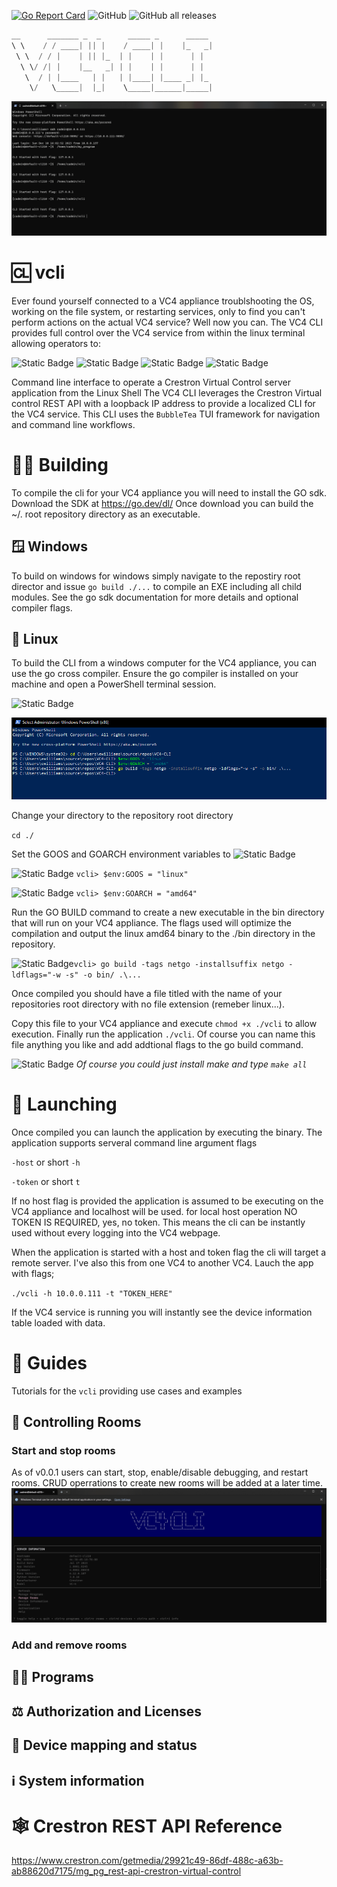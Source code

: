 [![Go Report Card](https://goreportcard.com/badge/github.com/ewilliams0305/offshoot?style=flat-square)](https://goreportcard.com/report/github.com/ewilliams0305/vcli)
![GitHub](https://img.shields.io/github/license/ewilliams0305/vcli) 
![GitHub all releases](https://img.shields.io/github/downloads/ewilliams0305/vcli/total) 
```go
__      _______ _  _      _____ _      _____ 
\ \    / / ____| || |    / ____| |    |_   _|
 \ \  / / |    | || |_  | |    | |      | |  
  \ \/ /| |    |__   _| | |    | |      | |  
   \  / | |____   | |   | |____| |____ _| |_ 
    \/   \_____|  |_|    \_____|______|_____|
```
![Readme Image](./docs/info.gif)

# 🆑 vcli
Ever found yourself connected to a VC4 appliance troublshooting the OS, working on the file system,
or restarting services, only to find you can't perform actions on the actual VC4 service? Well now you can. 
The VC4 CLI provides full control over the VC4 service from within the linux terminal allowing operators to:

![Static Badge](https://img.shields.io/badge/LOAD-PROGRAMS-blue)
![Static Badge](https://img.shields.io/badge/CREATE-ROOMS-green)
![Static Badge](https://img.shields.io/badge/RESET-ROOMS-yellow)
![Static Badge](https://img.shields.io/badge/VIEW-STATUS-red)

Command line interface to operate a Crestron Virtual Control server application from the Linux Shell
The VC4 CLI leverages the Crestron Virtual control REST API with a loopback IP address 
to provide a localized CLI for the VC4 service. This CLI 
uses the `BubbleTea` TUI framework for navigation and command line workflows. 

# 👷‍♂️ Building 
To compile the cli for your VC4 appliance you will need to install
the GO sdk. Download the SDK at https://go.dev/dl/ Once download you can build the ~/. root repository directory as an executable. 

## 🪟 Windows
To build on windows for windows simply navigate to the repostiry root director and issue `go build ./...` to compile an EXE including all child modules.  See the go sdk documentation for more details and optional compiler flags.

## 🐧 Linux
To build the CLI from a windows computer for the VC4 appliance, you can use the go cross compiler.  Ensure the go compiler is installed on your machine and open a PowerShell terminal session.

![Static Badge](https://img.shields.io/badge/POWER-SHELL-yellow)

![Readme Image](./docs/ps_build.png)

Change your directory to the repository root directory

`cd ./`

Set the GOOS and GOARCH environment variables to ![Static Badge](https://img.shields.io/badge/LINUX-AMD64-red)

![Static Badge](https://img.shields.io/badge/GOOS-yellow) `vcli> $env:GOOS = "linux"`

![Static Badge](https://img.shields.io/badge/GOARCH-yellow) `vcli> $env:GOARCH = "amd64"`

Run the GO BUILD command to create a new executable in the bin directory that will run on your VC4 appliance. 
The flags used will optimize the compilation and output the linux amd64 binary to the ./bin directory in the repository. 

![Static Badge](https://img.shields.io/badge/GO-BUILD-red)`vcli> go build -tags netgo -installsuffix netgo -ldflags="-w -s" -o bin/ .\...`

Once compiled you should have a file titled with the name of your repositories root directory with no file extension (remeber linux...).

Copy this file to your VC4 appliance and execute `chmod +x ./vcli` to allow execution.  Finally run the application `./vcli`.  Of course you can name this file anything you like and add addtional flags to the go build command.

![Static Badge](https://img.shields.io/badge/MAKE-ALL-red) *Of course you could just install make and type `make all`*

# 🚀 Launching
Once compiled you can launch the application by executing the binary. 
The application supports serveral command line argument flags

`-host` or short `-h`

`-token` or short `t`

If no host flag is provided the application is assumed to be executing on the VC4 appliance and localhost will be used. 
for local host operation NO TOKEN IS REQUIRED, yes, no token. This means the cli can be instantly used without every logging into
the VC4 webpage. 

When the application is started with a host and token flag the cli will target a remote server. I've also 
this from one VC4 to another VC4. Lauch the app with flags;

`./vcli -h 10.0.0.111 -t "TOKEN_HERE"`

If the VC4 service is running you will instantly see the device information table loaded with data. 

# 🦮 Guides
Tutorials for the `vcli` providing use cases and examples 

## 🚻 Controlling Rooms

### Start and stop rooms
As of v0.0.1 users can start, stop, enable/disable debugging, and restart rooms.  CRUD operrations to create new rooms will be added at a later time. 
![Readme Image](./docs/rooms.gif)

### Add and remove rooms

## 🧑‍💻 Programs

## ⚖️ Authorization and Licenses

## 📲 Device mapping and status

## ℹ️ System information 

# 🕸️ Crestron REST API Reference 
https://www.crestron.com/getmedia/29921c49-86df-488c-a63b-ab88620d7175/mg_pg_rest-api-crestron-virtual-control


